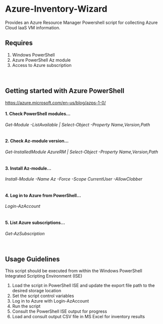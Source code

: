 # Azure-Inventory-Wizard
Provides an Azure Resource Manager Powershell script for collecting Azure Cloud IaaS VM information.

## Requires
1. Windows PowerShell
2. Azure PowerShell Az module
3. Access to Azure subscription
<br/><br/><br/>

## Getting started with Azure PowerShell
https://azure.microsoft.com/en-us/blog/azps-1-0/

#### 1. Check PowerShell modules...
*Get-Module -ListAvailable | Select-Object -Property Name,Version,Path*
<br/><br/>

#### 2. Check Az-module version...
*Get-InstalledModule AzureRM | Select-Object -Property Name,Version,Path*
<br/><br/>

#### 3. Install Az-module...
*Install-Module -Name Az -Force -Scope CurrentUser -AllowClobber*
<br/><br/>

#### 4. Log in to Azure from PowerShell...
*Login-AzAccount*
<br/><br/>

#### 5. List Azure subscriptions...
*Get-AzSubscription*
<br/><br/><br/>

## Usage Guidelines
This script should be executed from within the Windows PowerShell Integrated Scripting Environment (ISE)
1. Load the script in PowerShell ISE and update the export file path to the desired storage location
2. Set the script control variables
3. Log in to Azure with
   Login-AzAccount
4. Run the script
5. Consult the PowerShell ISE output for progress
6. Load and consult output CSV file in MS Excel for inventory results
